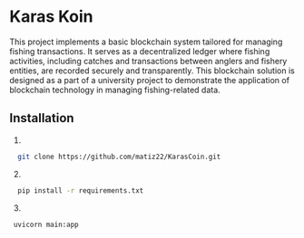 
# Karas Koin
This project implements a basic blockchain system tailored for managing fishing transactions. It serves as a decentralized ledger where fishing activities, including catches and transactions between anglers and fishery entities, are recorded securely and transparently. This blockchain solution is designed as a part of a university project to demonstrate the application of blockchain technology in managing fishing-related data.


## Installation



1. 
```bash
  git clone https://github.com/matiz22/KarasCoin.git
```
2. 
```bash
  pip install -r requirements.txt
```

3. 
```bash 
 uvicorn main:app
```
    
